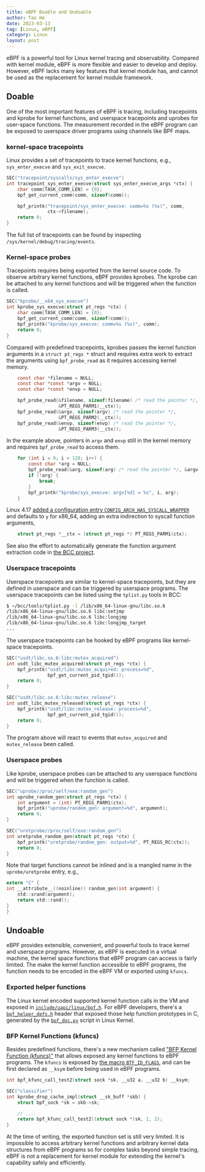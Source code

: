 ```yaml
---
title: eBPF Doable and Undoable
author: Tao He
date: 2023-03-13
tag: [Linux, eBPF]
category: Linux
layout: post
---
```


eBPF is a powerful tool for Linux kernel tracing and observability. Compared with
kernel module, eBPF is more flexible and easier to develop and deploy. However,
eBPF lacks many key features that kernel module has, and cannot be used as the
replacement for kernel module framework.

<!--more-->

Doable
------

One of the most important features of eBPF is tracing, including tracepoints and kprobe
for kernel functions, and userspace tracepoints and uprobes for user-space functions.
The measurement recorded in the eBPF program can be exposed to userspace driver programs
using channels like BPF maps.

### kernel-space tracepoints

Linux provides a set of tracepoints to trace kernel functions, e.g., `sys_enter_execve`
and `sys_exit_execve`.

```c
SEC("tracepoint/syscalls/sys_enter_execve")
int tracepoint_sys_enter_execve(struct sys_enter_execve_args *ctx) {
    char comm[TASK_COMM_LEN] = {0};
    bpf_get_current_comm(comm, sizeof(comm));

    bpf_printk("tracepoint/sys_enter_execve: comm=%s (%s)", comm,
               ctx->filename);
    return 0;
}
```

The full list of tracepoints can be found by inspecting `/sys/kernel/debug/tracing/events`.

### Kernel-space probes

Tracepoints requires being exported from the kernel source code. To observe
arbitrary kernel functions, eBPF provides kprobes. The kprobe can be attached
to any kernel functions and will be triggered when the function is called.

```c
SEC("kprobe/__x64_sys_execve")
int kprobe_sys_execve(struct pt_regs *ctx) {
    char comm[TASK_COMM_LEN] = {0};
    bpf_get_current_comm(comm, sizeof(comm));
    bpf_printk("kprobe/sys_execve: comm=%s (%s)", comm);
    return 0;
}
```

Compared with predefined tracepoints, kprobes passes the kernel function
arguments in a `struct pt_regs *` struct and requires extra work to extract
the arguments using `bpf_probe_read` as it requires accessing kernel memory.

```c
    const char *filename = NULL;
    const char *const *argv = NULL;
    const char *const *envp = NULL;

    bpf_probe_read(&filename, sizeof(filename) /* read the pointer */,
                   &PT_REGS_PARM1(__ctx));
    bpf_probe_read(&argv, sizeof(argv) /* read the pointer */,
                   &PT_REGS_PARM2(__ctx));
    bpf_probe_read(&envp, sizeof(envp) /* read the pointer */,
                   &PT_REGS_PARM3(__ctx));
```

In the example above, pointers in `argv` and `envp` still in the kernel
memory and requires `bpf_probe_read` to access them.

```c
    for (int i = 0; i < 128; i++) {
        const char *arg = NULL;
        bpf_probe_read(&arg, sizeof(arg) /* read the pointer */, &argv[i]);
        if (!arg) {
            break;
        }
        bpf_printk("kprobe/sys_execve: argv[%d] = %s", i, arg);
    }
```

Linux 4.17 [added a configuration entry `CONFIG_ARCH_HAS_SYSCALL_WRAPPER`][1] and
defaults to `y` for x86_64, adding an extra indirection to syscall function
arguments,

```c
    struct pt_regs *__ctx = (struct pt_regs *) PT_REGS_PARM1(ctx);
```

See also the effort to automatically generate the function argument extraction code
in [the BCC project][2].

### Userspace tracepoints

Userspace tracepoints are similar to kernel-space tracepoints, but they are
defined in userspace and can be triggered by userspace programs. The userspace
tracepoints can be listed using the `tplist.py` tools in BCC:

```bash
$ ~/bcc/tools/tplist.py -l /lib/x86_64-linux-gnu/libc.so.6
/lib/x86_64-linux-gnu/libc.so.6 libc:setjmp
/lib/x86_64-linux-gnu/libc.so.6 libc:longjmp
/lib/x86_64-linux-gnu/libc.so.6 libc:longjmp_target
...
```

The userspace tracepoints can be hooked by eBPF programs like kernel-space
tracepoints.

```c
SEC("usdt/libc.so.6:libc:mutex_acquired")
int usdt_libc_mutex_acquired(struct pt_regs *ctx) {
    bpf_printk("usdt/libc:mutex_acquired: process=%d",
               bpf_get_current_pid_tgid());
    return 0;
}

SEC("usdt/libc.so.6:libc:mutex_release")
int usdt_libc_mutex_released(struct pt_regs *ctx) {
    bpf_printk("usdt/libc:mutex_release: process=%d",
               bpf_get_current_pid_tgid());
    return 0;
}
```

The program above will react to events that `mutex_acquired` and `mutex_release`
been called.

### Userspace probes

Like kprobe, userspace probes can be attached to any userspace functions and
will be triggered when the function is called.

```c
SEC("uprobe//proc/self/exe:random_gen")
int uprobe_random_gen(struct pt_regs *ctx) {
    int argument = (int) PT_REGS_PARM1(ctx);
    bpf_printk("uprobe/random_gen: argument=%d", argument);
    return 0;
}

SEC("uretprobe//proc/self/exe:random_gen")
int uretprobe_random_gen(struct pt_regs *ctx) {
    bpf_printk("uretprobe/random_gen: output=%d", PT_REGS_RC(ctx));
    return 0;
}
```

Note that target functions cannot be inlined and is a mangled name in the
`uprobe/uretprobe` entry, e.g.,

```c
extern "C" {
int __attribute__((noinline)) random_gen(int argument) {
    std::srand(argument);
    return std::rand();
}
}
```

Undoable
--------

eBPF provides extensible, convenient, and powerful tools to trace kernel and
userspace programs. However, as eBPF is executed in a virtual machine, the
kernel space functions that eBPF program can access is fairly limited. The
make the kernel function accessible to eBPF programs, the function needs to
be encoded in the eBPF VM or exported using `kfuncs`.

### Exported helper functions

The Linux kernel encoded supported kernel function calls in the VM and exposed
in [`include/uapi/linux/bpf.h`][3]. For eBPF developers, there's a
[`bpf_helper_defs.h`][4] header that exposed those help function prototypes in C,
generated by the [`bpf_doc.py`][5] script in Linux Kernel.

### BFP Kernel Functions (kfuncs)

Besides predefined functions, there's a new mechanism called
["BFP Kernel Function (kfuncs)"][6] that allows exposed any kernel functions to eBPF
programs. The `kfuncs` is exposed by [the macro `BTF_ID_FLAGS`][7], and can be
first declared as `__ksym` before being used in eBPF programs.

```c
int bpf_kfunc_call_test2(struct sock *sk, __u32 a, __u32 b) __ksym;

SEC("classifier")
int kprobe_drop_cache_impl(struct __sk_buff *skb) {
    struct bpf_sock *sk = skb->sk;

    // ....
	return bpf_kfunc_call_test2((struct sock *)sk, 1, 2);
}
```

At the time of writing, the exported function set is still very limited. It is
impossible to access arbitrary kernel functions and arbitrary kernel data structures
from eBPF programs so for complex tasks beyond simple tracing, eBPF is not a
replacement for kernel module for extending the kernel's capability safely and
efficiently.

[1]: https://github.com/torvalds/linux/commit/fa697140f9a20119a9ec8fd7460cc4314fbdaff3
[2]: https://github.com/iovisor/bcc/issues/1802
[3]: https://github.com/torvalds/linux/blob/master/include/uapi/linux/bpf.h
[4]: https://github.com/libbpf/libbpf/blob/master/src/bpf_helper_defs.h
[5]: https://github.com/torvalds/linux/blob/master/scripts/bpf_doc.py
[6]: https://docs.kernel.org/bpf/kfuncs.html
[7]: https://elixir.bootlin.com/linux/latest/C/ident/BTF_ID_FLAGS
